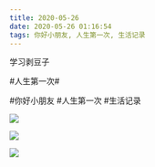 ```yaml
---
title: 2020-05-26
date: 2020-05-26 01:16:54
tags: 你好小朋友, 人生第一次, 生活记录
---
```


<p>学习剥豆子</p> 
<p>#人生第一次#</p>

#你好小朋友 #人生第一次 #生活记录

![](/assets/images/2020/05/d4bacbac763d491f93c0b3b09992c2ff.jpg)

![](/assets/images/2020/05/fca93f5d0c23632c486286c5281926a4.jpg)

![](/assets/images/2020/05/c32c7d6c8aa14acd393d9afdafff3b32.jpg)
